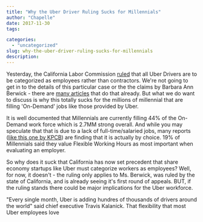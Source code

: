 ```yaml
---
title: "Why the Uber Driver Ruling Sucks for Millennials"
author: "Chapelle"
date: 2017-11-30
tags:

categories:
  - "uncategorized"
slug: why-the-uber-driver-ruling-sucks-for-millennials
description: 
---
```

Yesterday, the California Labor Commission [ruled](http://www.scribd.com/doc/268947596/Uber-Filing) that all Uber Drivers are to be categorized as employees rather than contractors. We're not going to get in to the details of this particular case or the the claims by Barbara Ann Berwick - there are [many articles](http://www.reuters.com/article/2015/06/17/us-uber-california-idUSKBN0OX1TE20150617) that do that already. But what we do want to discuss is why this totally sucks for the millions of millennial that are filling 'On-Demand' jobs like those provided by Uber.  
  
It is well documented that Millennials are currently filling 44% of the On-Demand work force which is 2.7MM strong overall. And while you may speculate that that is due to a lack of full-time/salaried jobs, many reports ([like this one by KPCB](http://www.kpcb.com/internet-trends)) are finding that it is actually by choice. 19% of Millennials said they value Flexible Working Hours as most important when evaluating an employer.  
  
So why does it suck that California has now set precedent that share economy startups like Uber must categorize workers as employees? Well, for now, it doesn't - the ruling only applies to Ms. Berwick, was ruled by the state of California, and is already seeing it's first round of appeals. BUT, if the ruling stands there could be major implications for the Uber workforce.  
  
"Every single month, Uber is adding hundres of thousands of drivers around the world" said chief executive Travis Kalanick. That flexibility that most Uber employees love

